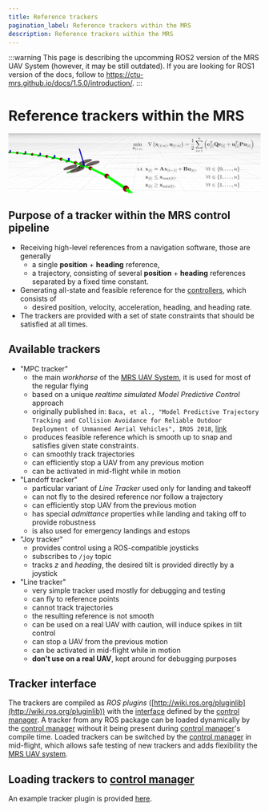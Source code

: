 ```yaml
---
title: Reference trackers
pagination_label: Reference trackers within the MRS
description: Reference trackers within the MRS
---
```


:::warning
This page is describing the upcomming ROS2 version of the MRS UAV System (however, it may be still outdated). If you are looking for ROS1 version of the docs, follow to https://ctu-mrs.github.io/docs/1.5.0/introduction/.
:::

# Reference trackers within the MRS

![](fig/thumbnail.jpg)

## Purpose of a tracker within the MRS control pipeline

* Receiving high-level references from a navigation software, those are generally
  * a single **position** + **heading** reference,
  * a trajectory, consisting of several **position** + **heading** references separated by a fixed time constant.
* Generating all-state and feasible reference for the [controllers](https://github.com/ctu-mrs/mrs_uav_controllers), which consists of
  * desired position, velocity, acceleration, heading, and heading rate.
* The trackers are provided with a set of state constraints that should be satisfied at all times.

## Available trackers

* "MPC tracker"
  * the main *workhorse* of the [MRS UAV System](https://github.com/ctu-mrs/mrs_uav_system), it is used for most of the regular flying
  * based on a unique *realtime simulated Model Predictive Control* approach
  * originally published in: `Baca, et al., "Model Predictive Trajectory Tracking and Collision Avoidance for Reliable Outdoor Deployment of Unmanned Aerial Vehicles", IROS 2018`, [link](http://mrs.felk.cvut.cz/data/papers/baca-mpc-tracker.pdf)
  * produces feasible reference which is smooth up to snap and satisfies given state constraints.
  * can smoothly track trajectories
  * can efficiently stop a UAV from any previous motion
  * can be activated in mid-flight while in motion
* "Landoff tracker"
  * particular variant of *Line Tracker* used only for landing and takeoff
  * can not fly to the desired reference nor follow a trajectory
  * can efficiently stop UAV from the previous motion
  * has special *admittance* properties while landing and taking off to provide robustness
  * is also used for emergency landings and estops
* "Joy tracker"
  * provides control using a ROS-compatible joysticks
  * subscribes to `/joy` topic
  * tracks *z* and *heading*, the desired tilt is provided directly by a joystick
* "Line tracker"
  * very simple tracker used mostly for debugging and testing
  * can fly to reference points
  * cannot track trajectories
  * the resulting reference is not smooth
  * can be used on a real UAV with caution, will induce spikes in tilt control
  * can stop a UAV from the previous motion
  * can be activated in mid-flight while in motion
  * **don't use on a real UAV**, kept around for debugging purposes

## Tracker interface

The trackers are compiled as *ROS plugins* ([http://wiki.ros.org/pluginlib](http://wiki.ros.org/pluginlib)) with the [interface](https://github.com/ctu-mrs/mrs_uav_managers/blob/master/include/mrs_uav_managers/tracker.h) defined by the [control manager](https://github.com/ctu-mrs/mrs_uav_managers).
A tracker from any ROS package can be loaded dynamically by the [control manager](https://github.com/ctu-mrs/mrs_uav_managers) without it being present during [control manager](https://github.com/ctu-mrs/mrs_uav_managers)'s compile time.
Loaded trackers can be switched by the [control manager](https://github.com/ctu-mrs/mrs_uav_managers) in mid-flight, which allows safe testing of new trackers and adds flexibility the [MRS UAV system](https://github.com/ctu-mrs/mrs_uav_system).

## Loading trackers to [control manager](https://github.com/ctu-mrs/mrs_uav_managers)

An example tracker plugin is provided [here](https://github.com/ctu-mrs/mrs_core_examples).
